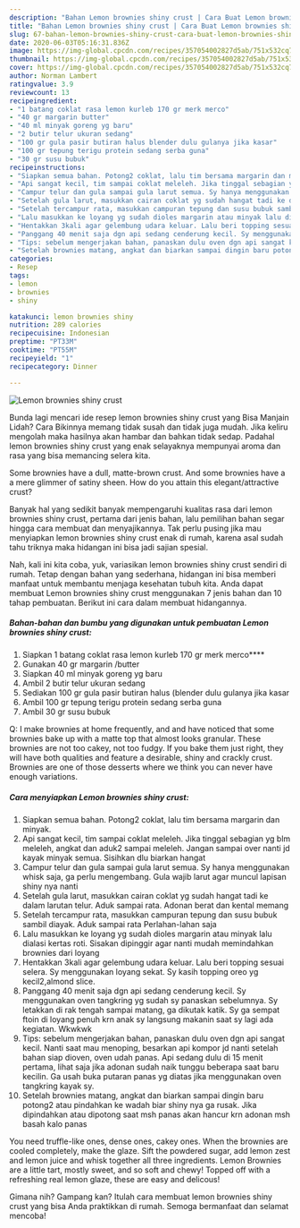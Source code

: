 ```yaml
---
description: "Bahan Lemon brownies shiny crust | Cara Buat Lemon brownies shiny crust Yang Sedap"
title: "Bahan Lemon brownies shiny crust | Cara Buat Lemon brownies shiny crust Yang Sedap"
slug: 67-bahan-lemon-brownies-shiny-crust-cara-buat-lemon-brownies-shiny-crust-yang-sedap
date: 2020-06-03T05:16:31.836Z
image: https://img-global.cpcdn.com/recipes/357054002827d5ab/751x532cq70/lemon-brownies-shiny-crust-foto-resep-utama.jpg
thumbnail: https://img-global.cpcdn.com/recipes/357054002827d5ab/751x532cq70/lemon-brownies-shiny-crust-foto-resep-utama.jpg
cover: https://img-global.cpcdn.com/recipes/357054002827d5ab/751x532cq70/lemon-brownies-shiny-crust-foto-resep-utama.jpg
author: Norman Lambert
ratingvalue: 3.9
reviewcount: 13
recipeingredient:
- "1 batang coklat rasa lemon kurleb 170 gr merk merco"
- "40 gr margarin butter"
- "40 ml minyak goreng yg baru"
- "2 butir telur ukuran sedang"
- "100 gr gula pasir butiran halus blender dulu gulanya jika kasar"
- "100 gr tepung terigu protein sedang serba guna"
- "30 gr susu bubuk"
recipeinstructions:
- "Siapkan semua bahan. Potong2 coklat, lalu tim bersama margarin dan minyak."
- "Api sangat kecil, tim sampai coklat meleleh. Jika tinggal sebagian yg blm meleleh, angkat dan aduk2 sampai meleleh. Jangan sampai over nanti jd kayak minyak semua. Sisihkan dlu biarkan hangat"
- "Campur telur dan gula sampai gula larut semua. Sy hanya menggunakan whisk saja, ga perlu mengembang. Gula wajib larut agar muncul lapisan shiny nya nanti"
- "Setelah gula larut, masukkan cairan coklat yg sudah hangat tadi ke dalam larutan telur. Aduk sampai rata. Adonan berat dan kental memang"
- "Setelah tercampur rata, masukkan campuran tepung dan susu bubuk sambil diayak. Aduk sampai rata Perlahan-lahan saja"
- "Lalu masukkan ke loyang yg sudah dioles margarin atau minyak lalu dialasi kertas roti. Sisakan dipinggir agar nanti mudah memindahkan brownies dari loyang"
- "Hentakkan 3kali agar gelembung udara keluar. Lalu beri topping sesuai selera. Sy menggunakan loyang sekat. Sy kasih topping oreo yg kecil2,almond slice."
- "Panggang 40 menit saja dgn api sedang cenderung kecil. Sy menggunakan oven tangkring yg sudah sy panaskan sebelumnya. Sy letakkan di rak tengah sampai matang, ga dikutak katik. Sy ga sempat ftoin di loyang penuh krn anak sy langsung makanin saat sy lagi ada kegiatan. Wkwkwk"
- "Tips: sebelum mengerjakan bahan, panaskan dulu oven dgn api sangat kecil. Nanti saat mau menoping, besarkan api kompor jd nanti setelah bahan siap dioven, oven udah panas. Api sedang dulu di 15 menit pertama, lihat saja jika adonan sudah naik tunggu beberapa saat baru kecilin. Ga usah buka putaran panas yg diatas jika menggunakan oven tangkring kayak sy."
- "Setelah brownies matang, angkat dan biarkan sampai dingin baru potong2 atau pindahkan ke wadah biar shiny nya ga rusak. Jika dipindahkan atau dipotong saat msh panas akan hancur krn adonan msh basah kalo panas"
categories:
- Resep
tags:
- lemon
- brownies
- shiny

katakunci: lemon brownies shiny 
nutrition: 289 calories
recipecuisine: Indonesian
preptime: "PT33M"
cooktime: "PT55M"
recipeyield: "1"
recipecategory: Dinner

---
```



![Lemon brownies shiny crust](https://img-global.cpcdn.com/recipes/357054002827d5ab/751x532cq70/lemon-brownies-shiny-crust-foto-resep-utama.jpg)

Bunda lagi mencari ide resep lemon brownies shiny crust yang Bisa Manjain Lidah? Cara Bikinnya memang tidak susah dan tidak juga mudah. Jika keliru mengolah maka hasilnya akan hambar dan bahkan tidak sedap. Padahal lemon brownies shiny crust yang enak selayaknya mempunyai aroma dan rasa yang bisa memancing selera kita.

Some brownies have a dull, matte-brown crust. And some brownies have a a mere glimmer of satiny sheen. How do you attain this elegant/attractive crust?

Banyak hal yang sedikit banyak mempengaruhi kualitas rasa dari lemon brownies shiny crust, pertama dari jenis bahan, lalu pemilihan bahan segar hingga cara membuat dan menyajikannya. Tak perlu pusing jika mau menyiapkan lemon brownies shiny crust enak di rumah, karena asal sudah tahu triknya maka hidangan ini bisa jadi sajian spesial.


Nah, kali ini kita coba, yuk, variasikan lemon brownies shiny crust sendiri di rumah. Tetap dengan bahan yang sederhana, hidangan ini bisa memberi manfaat untuk membantu menjaga kesehatan tubuh kita. Anda dapat membuat Lemon brownies shiny crust menggunakan 7 jenis bahan dan 10 tahap pembuatan. Berikut ini cara dalam membuat hidangannya.

<!--inarticleads1-->

##### Bahan-bahan dan bumbu yang digunakan untuk pembuatan Lemon brownies shiny crust:

1. Siapkan 1 batang coklat rasa lemon kurleb 170 gr merk merco****
1. Gunakan 40 gr margarin /butter
1. Siapkan 40 ml minyak goreng yg baru
1. Ambil 2 butir telur ukuran sedang
1. Sediakan 100 gr gula pasir butiran halus (blender dulu gulanya jika kasar
1. Ambil 100 gr tepung terigu protein sedang serba guna
1. Ambil 30 gr susu bubuk


Q: I make brownies at home frequently, and and have noticed that some brownies bake up with a matte top that almost looks granular. These brownies are not too cakey, not too fudgy. If you bake them just right, they will have both qualities and feature a desirable, shiny and crackly crust. Brownies are one of those desserts where we think you can never have enough variations. 

<!--inarticleads2-->

##### Cara menyiapkan Lemon brownies shiny crust:

1. Siapkan semua bahan. Potong2 coklat, lalu tim bersama margarin dan minyak.
1. Api sangat kecil, tim sampai coklat meleleh. Jika tinggal sebagian yg blm meleleh, angkat dan aduk2 sampai meleleh. Jangan sampai over nanti jd kayak minyak semua. Sisihkan dlu biarkan hangat
1. Campur telur dan gula sampai gula larut semua. Sy hanya menggunakan whisk saja, ga perlu mengembang. Gula wajib larut agar muncul lapisan shiny nya nanti
1. Setelah gula larut, masukkan cairan coklat yg sudah hangat tadi ke dalam larutan telur. Aduk sampai rata. Adonan berat dan kental memang
1. Setelah tercampur rata, masukkan campuran tepung dan susu bubuk sambil diayak. Aduk sampai rata Perlahan-lahan saja
1. Lalu masukkan ke loyang yg sudah dioles margarin atau minyak lalu dialasi kertas roti. Sisakan dipinggir agar nanti mudah memindahkan brownies dari loyang
1. Hentakkan 3kali agar gelembung udara keluar. Lalu beri topping sesuai selera. Sy menggunakan loyang sekat. Sy kasih topping oreo yg kecil2,almond slice.
1. Panggang 40 menit saja dgn api sedang cenderung kecil. Sy menggunakan oven tangkring yg sudah sy panaskan sebelumnya. Sy letakkan di rak tengah sampai matang, ga dikutak katik. Sy ga sempat ftoin di loyang penuh krn anak sy langsung makanin saat sy lagi ada kegiatan. Wkwkwk
1. Tips: sebelum mengerjakan bahan, panaskan dulu oven dgn api sangat kecil. Nanti saat mau menoping, besarkan api kompor jd nanti setelah bahan siap dioven, oven udah panas. Api sedang dulu di 15 menit pertama, lihat saja jika adonan sudah naik tunggu beberapa saat baru kecilin. Ga usah buka putaran panas yg diatas jika menggunakan oven tangkring kayak sy.
1. Setelah brownies matang, angkat dan biarkan sampai dingin baru potong2 atau pindahkan ke wadah biar shiny nya ga rusak. Jika dipindahkan atau dipotong saat msh panas akan hancur krn adonan msh basah kalo panas


You need truffle-like ones, dense ones, cakey ones. When the brownies are cooled completely, make the glaze. Sift the powdered sugar, add lemon zest and lemon juice and whisk together all three ingredients. Lemon Brownies are a little tart, mostly sweet, and so soft and chewy! Topped off with a refreshing real lemon glaze, these are easy and delicous! 

Gimana nih? Gampang kan? Itulah cara membuat lemon brownies shiny crust yang bisa Anda praktikkan di rumah. Semoga bermanfaat dan selamat mencoba!
